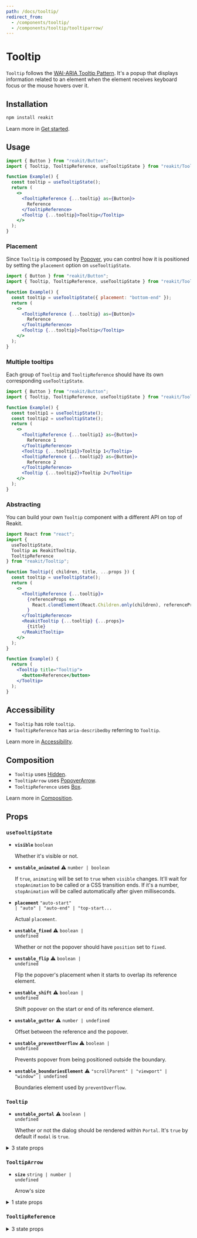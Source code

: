 ```yaml
---
path: /docs/tooltip/
redirect_from:
  - /components/tooltip/
  - /components/tooltip/tooltiparrow/
---
```


# Tooltip

`Tooltip` follows the [WAI-ARIA Tooltip Pattern](https://www.w3.org/TR/wai-aria-practices/#tooltip). It's a popup that displays information related to an element when the element receives keyboard focus or the mouse hovers over it.

<carbon-ad></carbon-ad>

## Installation

```sh
npm install reakit
```

Learn more in [Get started](/docs/get-started/).

## Usage

```jsx
import { Button } from "reakit/Button";
import { Tooltip, TooltipReference, useTooltipState } from "reakit/Tooltip";

function Example() {
  const tooltip = useTooltipState();
  return (
    <>
      <TooltipReference {...tooltip} as={Button}>
        Reference
      </TooltipReference>
      <Tooltip {...tooltip}>Tooltip</Tooltip>
    </>
  );
}
```

### Placement

Since `Tooltip` is composed by [Popover](/docs/popover/), you can control how it is positioned by setting the `placement` option on `useTooltipState`.

```jsx
import { Button } from "reakit/Button";
import { Tooltip, TooltipReference, useTooltipState } from "reakit/Tooltip";

function Example() {
  const tooltip = useTooltipState({ placement: "bottom-end" });
  return (
    <>
      <TooltipReference {...tooltip} as={Button}>
        Reference
      </TooltipReference>
      <Tooltip {...tooltip}>Tooltip</Tooltip>
    </>
  );
}
```

### Multiple tooltips

Each group of `Tooltip` and `TooltipReference` should have its own corresponding `useTooltipState`.

```jsx
import { Button } from "reakit/Button";
import { Tooltip, TooltipReference, useTooltipState } from "reakit/Tooltip";

function Example() {
  const tooltip1 = useTooltipState();
  const tooltip2 = useTooltipState();
  return (
    <>
      <TooltipReference {...tooltip1} as={Button}>
        Reference 1
      </TooltipReference>
      <Tooltip {...tooltip1}>Tooltip 1</Tooltip>
      <TooltipReference {...tooltip2} as={Button}>
        Reference 2
      </TooltipReference>
      <Tooltip {...tooltip2}>Tooltip 2</Tooltip>
    </>
  );
}
```

### Abstracting

You can build your own `Tooltip` component with a different API on top of Reakit.

```jsx
import React from "react";
import {
  useTooltipState,
  Tooltip as ReakitTooltip,
  TooltipReference
} from "reakit/Tooltip";

function Tooltip({ children, title, ...props }) {
  const tooltip = useTooltipState();
  return (
    <>
      <TooltipReference {...tooltip}>
        {referenceProps =>
          React.cloneElement(React.Children.only(children), referenceProps)
        }
      </TooltipReference>
      <ReakitTooltip {...tooltip} {...props}>
        {title}
      </ReakitTooltip>
    </>
  );
}

function Example() {
  return (
    <Tooltip title="Tooltip">
      <button>Reference</button>
    </Tooltip>
  );
}
```

## Accessibility

- `Tooltip` has role `tooltip`.
- `TooltipReference` has `aria-describedby` referring to `Tooltip`.

Learn more in [Accessibility](/docs/accessibility/).

## Composition

- `Tooltip` uses [Hidden](/docs/hidden/).
- `TooltipArrow` uses [PopoverArrow](/docs/popover/).
- `TooltipReference` uses [Box](/docs/box/).

Learn more in [Composition](/docs/composition/#props-hooks).

## Props

<!-- Automatically generated -->

### `useTooltipState`

- **`visible`**
  <code>boolean</code>

  Whether it's visible or not.

- **`unstable_animated`** <span title="Experimental">⚠️</span>
  <code>number | boolean</code>

  If `true`, `animating` will be set to `true` when `visible` changes.
It'll wait for `stopAnimation` to be called or a CSS transition ends.
If it's a number, `stopAnimation` will be called automatically after
given milliseconds.

- **`placement`**
  <code title="&#34;auto-start&#34; | &#34;auto&#34; | &#34;auto-end&#34; | &#34;top-start&#34; | &#34;top&#34; | &#34;top-end&#34; | &#34;right-start&#34; | &#34;right&#34; | &#34;right-end&#34; | &#34;bottom-end&#34; | &#34;bottom&#34; | &#34;bottom-start&#34; | &#34;left-end&#34; | &#34;left&#34; | &#34;left-start&#34;">&#34;auto-start&#34; | &#34;auto&#34; | &#34;auto-end&#34; | &#34;top-start...</code>

  Actual `placement`.

- **`unstable_fixed`** <span title="Experimental">⚠️</span>
  <code>boolean | undefined</code>

  Whether or not the popover should have `position` set to `fixed`.

- **`unstable_flip`** <span title="Experimental">⚠️</span>
  <code>boolean | undefined</code>

  Flip the popover's placement when it starts to overlap its reference
element.

- **`unstable_shift`** <span title="Experimental">⚠️</span>
  <code>boolean | undefined</code>

  Shift popover on the start or end of its reference element.

- **`unstable_gutter`** <span title="Experimental">⚠️</span>
  <code>number | undefined</code>

  Offset between the reference and the popover.

- **`unstable_preventOverflow`** <span title="Experimental">⚠️</span>
  <code>boolean | undefined</code>

  Prevents popover from being positioned outside the boundary.

- **`unstable_boundariesElement`** <span title="Experimental">⚠️</span>
  <code>&#34;scrollParent&#34; | &#34;viewport&#34; | &#34;window&#34; | undefined</code>

  Boundaries element used by `preventOverflow`.

### `Tooltip`

- **`unstable_portal`** <span title="Experimental">⚠️</span>
  <code>boolean | undefined</code>

  Whether or not the dialog should be rendered within `Portal`.
It's `true` by default if `modal` is `true`.

<details><summary>3 state props</summary>

> These props are returned by the state hook. You can spread them into this component (`{...state}`) or pass them separately. You can also provide these props from your own state logic.

- **`visible`**
  <code>boolean</code>

  Whether it's visible or not.

- **`unstable_animated`** <span title="Experimental">⚠️</span>
  <code>number | boolean</code>

  If `true`, `animating` will be set to `true` when `visible` changes.
It'll wait for `stopAnimation` to be called or a CSS transition ends.
If it's a number, `stopAnimation` will be called automatically after
given milliseconds.

- **`unstable_stopAnimation`** <span title="Experimental">⚠️</span>
  <code>() =&#62; void</code>

  Stops animation. It's called automatically if there's a CSS transition.
It's called after given milliseconds if `animated` is a number.

</details>

### `TooltipArrow`

- **`size`**
  <code>string | number | undefined</code>

  Arrow's size

<details><summary>1 state props</summary>

> These props are returned by the state hook. You can spread them into this component (`{...state}`) or pass them separately. You can also provide these props from your own state logic.

- **`placement`**
  <code title="&#34;auto-start&#34; | &#34;auto&#34; | &#34;auto-end&#34; | &#34;top-start&#34; | &#34;top&#34; | &#34;top-end&#34; | &#34;right-start&#34; | &#34;right&#34; | &#34;right-end&#34; | &#34;bottom-end&#34; | &#34;bottom&#34; | &#34;bottom-start&#34; | &#34;left-end&#34; | &#34;left&#34; | &#34;left-start&#34;">&#34;auto-start&#34; | &#34;auto&#34; | &#34;auto-end&#34; | &#34;top-start...</code>

  Actual `placement`.

</details>

### `TooltipReference`

<details><summary>3 state props</summary>

> These props are returned by the state hook. You can spread them into this component (`{...state}`) or pass them separately. You can also provide these props from your own state logic.

- **`unstable_referenceRef`** <span title="Experimental">⚠️</span>
  <code>RefObject&#60;HTMLElement | null&#62;</code>

  The reference element.

- **`show`**
  <code>() =&#62; void</code>

  Changes the `visible` state to `true`

- **`hide`**
  <code>() =&#62; void</code>

  Changes the `visible` state to `false`

</details>

